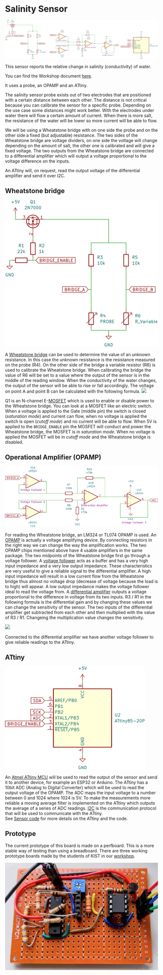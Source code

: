 # Salinity Sensor

![ATtiny scheme](./assets/Scheme-full.svg)

This sensor reports the relative change in salinity (conductivity) of water.

You can find the Workshop document [here](./Workshop.md).

It uses a probe, an OPAMP and an ATtiny.

The salinity sensor probe exists out of two electrodes that are positioned with a certain distance between each other. The distance is not critical because you can calibrate the sensor for a specific probe. Depending on the use case some distances might work better. With the electrodes under water there will flow a certain amount of current. When there is more salt, the resistance of the water will be lower so more current will be able to flow.

We will be using a Wheatstone bridge with on one side the probe and on the other side a fixed (but adjustable) resistance. The two sides of the Wheatstone bridge are voltage dividers, on one side the voltage will change depending on the amount of salt, the other one is calibrated and will give a fixed voltage.
The two outputs from the Wheatstone bridge are connected to a differential amplifier which will output a voltage proportional to the voltage difference on the inputs. 

An ATtiny will, on request, read the output voltage of the differential amplifier and send it over I2C. 



## Wheatstone bridge

![Wheatstone bridge scheme](./assets/Scheme-Wheatstone-bridge.svg)

A [Wheatstone bridge](http://www.ibiblio.org/kuphaldt/electricCircuits/DC/DC_8.html#xtocid96509) can be used to determine the value of an unknown resistance. In this case the unknown resistance is the resistance measured on the probe (R4). On the other side of the bridge a variable resistor (R6) is used to calibrate the Wheatstone bridge. When calibrating the bridge the value of R6 will be set to a value where the output of the sensor is in the middle of the reading window. When the conductivity of the water changes, the output of the sensor will be able to rise or fall accordingly.
The voltage on point A and point B can be calculated with the following formula. <img src="https://render.githubusercontent.com/render/math?math=V_%7Bout%7D=%7B%5Cfrac%7BR_%7B4%7D%7D%7BR_%7B3%7D&plus;R_%7B4%7D%7D%7D%5Ccdot%20V_%7Bin%7D"/>

Q1 is an N-channel E-[MOSFET](https://byjus.com/physics/mosfet/) which is used to enable or disable power to the Wheatstone bridge. You can look at a MOSFET like an electric switch. When a voltage is applied to the Gate (middle pin) the switch is closed (*saturation mode*) and current can flow, when no voltage is applied the switch is open (*cutoff mode*) and no current will be able to flow. When 5V is applied to the `BRIDGE_ENABLE` pin the MOSFET will conduct and power the Wheatstone bridge, the MOSFET is in *saturation mode*. When no voltage is applied the MOSFET will be in *cutoff mode* and the Wheatstone bridge is disabled.
 

## Operational Amplifier (OPAMP)

![Amplifier scheme](./assets/Scheme-OPAMP.svg)

For reading the Wheatstone bridge, an LM324 or TL074 OPAMP is used. An [OPAMP](https://www.allaboutcircuits.com/textbook/semiconductors/chpt-8/introduction-operational-amplifiers/) is actually a voltage amplifying device. By connecting resistors in the right way we can change the way the amplification works. The two OPAMP chips mentioned above have 4 usable amplifiers in the same package. The two midpoints of the Wheatstone bridge first go through a voltage follower. A [voltage follower](http://learningaboutelectronics.com/Articles/Voltage-follower) acts as a buffer and has a very high input impedance and a very low output impedance. These characteristics are very useful to give a reliable signal to the differential amplifier. A high input impedance will result in a low current flow from the Wheatstone bridge thus almost no voltage drop (decrease of voltage because the load is to high) will appear. A low output impedance makes the voltage follower ideal to read the voltage from.
A [differential amplifier](https://www.electronics-tutorials.ws/opamp/opamp_5.html) outputs a voltage proportional to the difference in voltage from its two inputs. R3 / R1 in the following formula is the differential gain and by changing these values we can change the sensitivity of the sensor. The two inputs of the differential amplifier get subtracted from each other and then multiplied with the value of R3 / R1. Changeing the multiplication value changes the sensitivity.

<img src="https://render.githubusercontent.com/render/math?math=V_%7Bout%7D=%5Cfrac%7BR_10%7D%7BR_7%7D(V_2-V_1)%20"/>

          
Connected to the differential amplifier we have another voltage follower to give reliable readings to the ATtiny.

## ATtiny

![ATtiny scheme](./assets/Scheme-ATtiny.svg)

An [Atmel ATtiny MCU](https://www.microchip.com/en-us/product/ATtiny85) will be used to read the output of the sensor and send it to another device, for example an ESP32 or Arduino. The ATtiny has a 10bit ADC (Analog to Digital Converter) which will be used to read the output voltage of the OPAMP. The ADC maps the input voltage to a number between 0 and 1024 where 1024 is 5V. To make the measurements more reliable a moving average filter is implemented on the ATtiny which outputs the average of a series of ADC readings. 
[I2C](https://www.circuitbasics.com/basics-of-the-i2c-communication-protocol/) is the communication protocol that will be used to communicate with the ATtiny. <br/>
See [Sensor code](./Sensor%20code/) for more details on the ATtiny and the code.

## Prototype

The current prototype of this board is made on a perfboard. This is a more stable way of testing than using a breadboard. There are three working prototype boards made by the students of KIST in our [workshop](./Workshop.md).

![Salinity Sensor prototype photo](assets/SalinitySensorPhoto.png)



